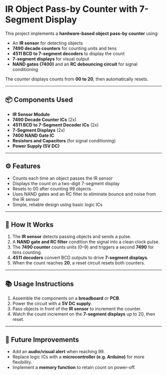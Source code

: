 # IR Object Pass-by Counter with 7-Segment Display

This project implements a **hardware-based object pass-by counter** using:
- An **IR sensor** for detecting objects
- **7490 decade counters** for counting units and tens
- **4511 BCD to 7-segment decoders** to display the count
- **7-segment displays** for visual output
- **NAND gates (7400)** and an **RC debouncing circuit** for signal conditioning

The counter displays counts from **00 to 20**, then automatically resets.

---

## 📦 Components Used
- **IR Sensor Module**
- **7490 Decade Counter ICs** (2x)
- **4511 BCD to 7-Segment Decoder ICs** (2x)
- **7-Segment Displays** (2x)
- **7400 NAND Gate IC**
- **Resistors and Capacitors** (for signal conditioning)
- **Power Supply (5V DC)**

---

## ⚙️ Features
- Counts each time an object passes the IR sensor
- Displays the count on a two-digit 7-segment display
- Resets to 00 after counting 99 objects
- Uses NAND gates and an RC filter to eliminate bounce and noise from the IR sensor
- Simple, reliable design using basic logic ICs

---

## 🔌 How It Works
1. The **IR sensor** detects passing objects and sends a pulse.
2. A **NAND gate and RC filter** condition the signal into a clean clock pulse.
3. The **7490 counter** counts units (0–9) and triggers a second **7490** for tens counting.
4. **4511 decoders** convert BCD outputs to drive **7-segment displays**.
5. When the count reaches **20**, a reset circuit resets both counters.

---

## 📚 Usage Instructions
1. Assemble the components on a **breadboard** or **PCB**.
2. Power the circuit with a **5V DC supply**.
3. Pass objects in front of the **IR sensor** to increment the counter.
4. Watch the count increment on the **7-segment displays** up to 20, then reset.

---

## 📝 Future Improvements
- Add an **audio/visual alert** when reaching 99.
- Replace logic ICs with a **microcontroller (e.g. Arduino)** for more flexibility.
- Implement a **memory function** to retain count on power-off.


